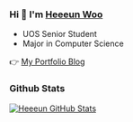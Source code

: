 ### Hi 👋 I'm [Heeeun Woo](https://www.notion.so/heeeun/HEEEUN-WOO-2b87b251562b4c41ad8abba16e18d717)
* UOS Senior Student
* Major in Computer Science

👉 [My Portfolio Blog](https://hini7.tistory.com/)

### Github Stats
[![Heeeun GitHub Stats](https://github-readme-stats.vercel.app/api?username=gmldms784&show_icons=true&count_private=true)](https://github.com/anandmainali)
